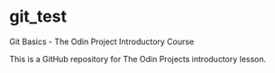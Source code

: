# git_test
Git Basics - The Odin Project Introductory Course

This is a GitHub repository for The Odin Projects introductory lesson.

